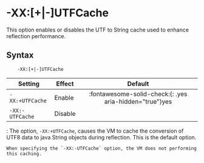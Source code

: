 <!--
* Copyright (c) 2017, 2023 IBM Corp. and others
*
* This program and the accompanying materials are made
* available under the terms of the Eclipse Public License 2.0
* which accompanies this distribution and is available at
* https://www.eclipse.org/legal/epl-2.0/ or the Apache
* License, Version 2.0 which accompanies this distribution and
* is available at https://www.apache.org/licenses/LICENSE-2.0.
*
* This Source Code may also be made available under the
* following Secondary Licenses when the conditions for such
* availability set forth in the Eclipse Public License, v. 2.0
* are satisfied: GNU General Public License, version 2 with
* the GNU Classpath Exception [1] and GNU General Public
* License, version 2 with the OpenJDK Assembly Exception [2].
*
* [1] https://www.gnu.org/software/classpath/license.html
* [2] https://openjdk.org/legal/assembly-exception.html
*
* SPDX-License-Identifier: EPL-2.0 OR Apache-2.0 OR GPL-2.0-only WITH Classpath-exception-2.0 OR GPL-2.0-only WITH OpenJDK-assembly-exception-1.0
-->

# -XX:\[+|-\]UTFCache

This option enables or disables the UTF to String cache used to enhance reflection performance.

## Syntax

        -XX:[+|-]UTFCache

| Setting                  | Effect  | Default                                                                            |
|--------------------------|---------|:----------------------------------------------------------------------------------:|
| `-XX:+UTFCache` | Enable  | :fontawesome-solid-check:{: .yes aria-hidden="true"}<span class="sr-only">yes</span> |
| `-XX:-UTFCache` | Disable |                                                                                    |

:   The option, `-XX:+UTFCache`, causes the VM to cache the conversion of UTF8 data to java String objects during reflection. This is the default option.

    When specifying the `-XX:-UTFCache` option, the VM does not performing this caching.



<!-- ==== END OF TOPIC ==== xxutfcache.md ==== -->
